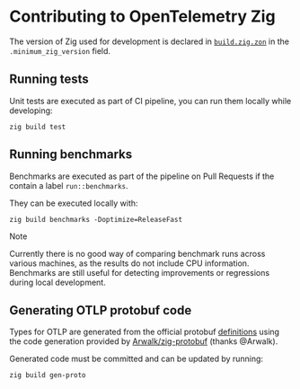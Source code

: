 # Contributing to OpenTelemetry Zig

The version of Zig used for development is declared in [`build.zig.zon`](./build.zig.zon) in the `.minimum_zig_version` field.

## Running tests

Unit tests are executed as part of CI pipeline, you can run them locally while developing:

```
zig build test
```

## Running benchmarks

Benchmarks are executed as part of the pipeline on Pull Requests if the contain a label `run::benchmarks`.

They can be executed locally with:

```
zig build benchmarks -Doptimize=ReleaseFast
```

> [!NOTE]
> Currently there is no good way of comparing benchmark runs across various machines,
> as the results do not include CPU information.
> Benchmarks are still useful for detecting improvements or regressions during local development.

## Generating OTLP protobuf code

Types for OTLP are generated from the official protobuf [definitions](https://github.com/open-telemetry/opentelemetry-proto/tree/main/opentelemetry/proto) using
the code generation provided by [Arwalk/zig-protobuf](https://github.com/Arwalk/zig-protobuf) (thanks @Arwalk).

Generated code must be committed and can be updated by running:

```
zig build gen-proto
```


